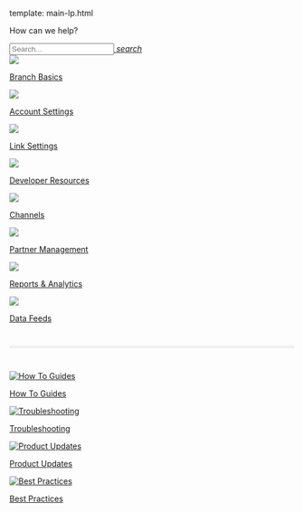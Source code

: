 template: main-lp.html
<div class="main-page">
<p class="greeting">How can we help?</p>
  <div class="search-bar">
    <div class="search-input">
      <a href="#dialog-search" id="main-page-search" title="Search">
        <input type="text" name="query" placeholder="Search..." autocapitalize="off" autocorrect="off" autocomplete="off" spellcheck="false" data-md-component="query" data-md-state="active">
        <i class="branch-header-search md-icon material-icons">search</i>
      </a>
    </div>
  </div>
  <!-- row 1 -->
  <div class="main-nav">
    <div class="nav-wrap">
      <a href="/pages/resources/basics-overview/">
        <img src="/img/pages/main-page/basics-dot.png" />
        <p>Branch Basics</p>
      </a>
      <a href="/pages/dashboard/account-settings/">
        <img src="/img/pages/main-page/account-dot.png" />
        <p>Account Settings</p>
      </a>
      <a href="/pages/links/branch-links-overview/">
        <img src="/img/pages/main-page/links-dot.png" />
        <p>Link Settings</p>
      </a>
      <a href="/pages/resources/native-sdks-and-plugins/">
        <img src="/img/pages/main-page/sdk-dot.png" />
        <p>Developer Resources</p>
      </a>
    </div>
    <div class="clearfix"></div>
    <div class="nav-wrap">
      <a href="/pages/resources/branch-channels/">
        <img src="/img/pages/main-page/channel-dot.png" />
        <p>Channels</p>
      </a>
      <a href="/pages/partner-management/branch-integrated-partners/">
        <img src="/img/pages/main-page/partner-dot.png" />
        <p>Partner Management</p>
      </a>
      <a href="/pages/dashboard/analytics-overview/">
        <img src="/img/pages/main-page/reports-dot.png" />
        <p>Reports & Analytics</p>
      </a>
      <a href="/pages/exports/data-feeds-overview/">
        <img src="/img/pages/main-page/feeds-dot.png" />
        <p>Data Feeds</p>
      </a>
    </div>
    <div class="clearfix"></div>
  </div>
  <!-- divider -->
  <hr style="border:0; background-color: #f0f0f0; height: 5px; margin: 40px 0;" />
  <!-- bottom nav -->
  <div class="bottom-nav">
    <div class="nav-wrap">
      <a href="https://support.branch.io/support/solutions/folders/6000232535">
        <img src="/img/pages/main-page/how-to-dot.png" alt="How To Guides"/>
        <p>How To Guides</p>
      </a>
      <a href="https://support.branch.io/support/solutions/folders/6000232536">
        <img src="/img/pages/main-page/trouble-dot.png" alt="Troubleshooting"/>
        <p>Troubleshooting</p>
      </a>
      <a href="https://support.branch.io/support/solutions/folders/6000232748">
        <img src="/img/pages/main-page/updates-dot.png" alt="Product Updates"/>
        <p>Product Updates</p>
      </a>
      <a href="https://support.branch.io/support/solutions/folders/6000232721">
        <img src="/img/pages/main-page/best-dot.png" alt="Best Practices"/>
        <p>Best Practices</p>
      </a>
    </div>
  </div>
  <div class="clearfix"></div>
  <!--/bottom-nav-->
</div>
